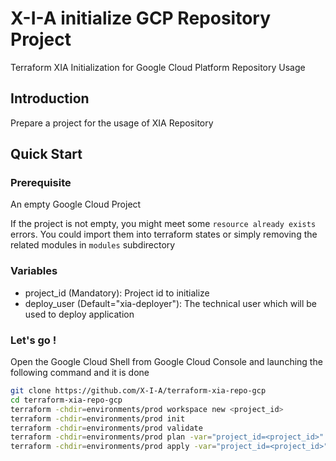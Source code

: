 # X-I-A initialize GCP Repository Project
Terraform XIA Initialization for Google Cloud Platform Repository Usage

## Introduction

Prepare a project for the usage of XIA Repository

## Quick Start

### Prerequisite
An empty Google Cloud Project

If the project is not empty, you might meet some `resource already exists` errors.
You could import them into terraform states 
or simply removing the related modules in `modules` subdirectory

### Variables 

* project_id (Mandatory): Project id to initialize
* deploy_user (Default="xia-deployer"): The technical user which will be used to deploy application

### Let's go !
Open the Google Cloud Shell from Google Cloud Console and launching the following command and it is done
```bash
git clone https://github.com/X-I-A/terraform-xia-repo-gcp
cd terraform-xia-repo-gcp
terraform -chdir=environments/prod workspace new <project_id>
terraform -chdir=environments/prod init
terraform -chdir=environments/prod validate
terraform -chdir=environments/prod plan -var="project_id=<project_id>"
terraform -chdir=environments/prod apply -var="project_id=<project_id>" -auto-approve
```

